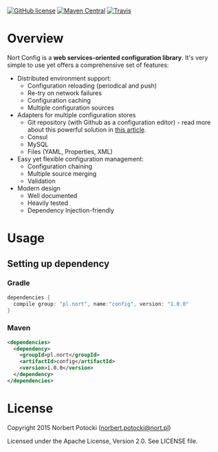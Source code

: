 [![GitHub license](https://img.shields.io/github/license/nort/config.svg)](https://github.com/nort/config/blob/master/LICENSE)
[![Maven Central](https://img.shields.io/maven-central/v/pl.nort/config.svg)]()
[![Travis](https://img.shields.io/travis/nort/config.svg)](https://travis-ci.org/nort/config)

# Overview
Nort Config is a **web services-oriented configuration library**. It's very simple to use yet offers a comprehensive set of features:
* Distributed environment support:
    * Configuration reloading (periodical and push)
    * Re-try on network failures
    * Configuration caching
    * Multiple configuration sources
* Adapters for multiple configuration stores
    * Git repository (with Github as a configuration editor) - read more about this powerful solution in [this article]().
    * Consul 
    * MySQL
    * Files (YAML, Properties, XML)
* Easy yet flexible configuration management:
    * Configuration chaining
    * Multiple source merging
    * Validation
* Modern design
    * Well documented
    * Heavily tested
    * Dependency Injection-friendly

# Usage


## Setting up dependency
### Gradle
```groovy
dependencies {
  compile group: "pl.nort", name:"config", version: "1.0.0"
}
```

### Maven
```xml
<dependencies>
  <dependency>
    <groupId>pl.nort</groupId>
    <artifactId>config</artifactId>
    <version>1.0.0</version>
  </dependency>
</dependencies>
```

# License
Copyright 2015 Norbert Potocki (norbert.potocki@nort.pl)

Licensed under the Apache License, Version 2.0. See LICENSE file.

